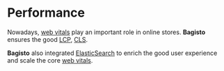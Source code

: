 # Performance

Nowadays, [web vitals](https://web.dev/vitals/) play an important role in online stores. **Bagisto** ensures the good [LCP](https://web.dev/lcp/), [CLS](https://web.dev/cls/).

**Bagisto** also integrated [ElasticSearch](https://bagisto.com/en/elasticsearch-for-bagisto/) to enrich the good user experience and scale the core [web vitals](https://web.dev/vitals/). 